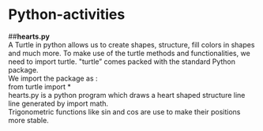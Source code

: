 # Python-activities
##**hearts.py**
</br>A Turtle in python allows us to create shapes, structure, fill colors in shapes and much more. To make use of the turtle methods and functionalities, we need to import turtle.  "turtle” comes packed with the standard Python package.
</br>We import the package as :
</br>from turtle import *
</br>hearts.py is a python program which draws a heart shaped structure line line generated by import math.
</br>Trigonometric functions like sin and cos are use to make their positions more stable.
